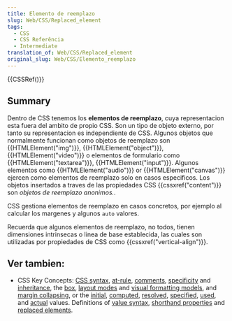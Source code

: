 ```yaml
---
title: Elemento de reemplazo
slug: Web/CSS/Replaced_element
tags:
  - CSS
  - CSS Referência
  - Intermediate
translation_of: Web/CSS/Replaced_element
original_slug: Web/CSS/Elemento_reemplazo
---
```


{{CSSRef()}}

## Summary

Dentro de CSS tenemos los **elementos de reemplazo**, cuya representacion esta fuera del ambito de propio CSS. Son un tipo de objeto externo, por tanto su representacion es independiente de CSS. Algunos objetos que normalmente funcionan como objetos de reemplazo son {{HTMLElement("img")}}, {{HTMLElement("object")}}, {{HTMLElement("video")}} o elementos de formulario como {{HTMLElement("textarea")}}, {{HTMLElement("input")}}. Algunos elementos como {{HTMLElement("audio")}} or {{HTMLElement("canvas")}} ejercen como elementos de reemplazo solo en casos especificos. Los objetos insertados a traves de las propiedades CSS {{cssxref("content")}} son _objetos de reemplazo anonimos._.

CSS gestiona elementos de reemplazo en casos concretos, por ejemplo al calcular los margenes y algunos `auto` valores.

Recuerda que algunos elementos de reemplazo, no todos, tienen dimensiones intrinsecas o linea de base establecida, las cuales son utilizadas por propiedades de CSS como {{cssxref("vertical-align")}}.

## Ver tambien:

- CSS Key Concepts: [CSS syntax](/es/docs/Web/CSS/Syntax), [at-rule](/es/docs/Web/CSS/At-rule), [comments](/es/docs/Web/CSS/Comments), [specificity](/es/docs/Web/CSS/Specificity) and [inheritance](/es/docs/Web/CSS/inheritance), the [box](/es/docs/Web/CSS/CSS_Box_Model/Introduction_to_the_CSS_box_model), [layout modes](/es/docs/Web/CSS/Layout_mode) and [visual formatting models](/es/docs/Web/CSS/Visual_formatting_model), and [margin collapsing](/es/docs/Web/CSS/CSS_Box_Model/Mastering_margin_collapsing), or the [initial](/es/docs/Web/CSS/initial_value), [computed](/es/docs/Web/CSS/computed_value), [resolved](/es/docs/Web/CSS/resolved_value), [specified](/es/docs/Web/CSS/specified_value), [used](/es/docs/Web/CSS/used_value), and [actual](/es/docs/Web/CSS/actual_value) values. Definitions of [value syntax](/es/docs/Web/CSS/Value_definition_syntax), [shorthand properties](/es/docs/Web/CSS/Shorthand_properties) and [replaced elements](/es/docs/Web/CSS/Replaced_element).

